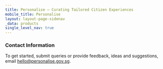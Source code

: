 ```yaml
---
title: Personalise – Curating Tailored Citizen Experiences
mobile_title: Personalise
layout: layout-page-sidenav
_data: products
single_level_nav: true
---
```


### Contact Information

To get started, submit queries or provide feedback, ideas and suggestions, email <hello@personalise.gov.sg>.
